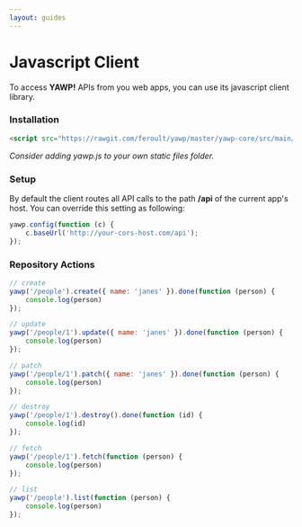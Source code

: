 ```yaml
---
layout: guides
---
```

# Javascript Client

To access __YAWP!__ APIs from you web apps, you can use its javascript client library.

### Installation

~~~ html
<script src="https://rawgit.com/feroult/yawp/master/yawp-core/src/main/js/yawp.js"></script>
~~~ 

_Consider adding yawp.js to your own static files folder._

### Setup

By default the client routes all API calls to the path __/api__ of the current app's host.
You can override this setting as following:

~~~ javascript
yawp.config(function (c) {
    c.baseUrl('http://your-cors-host.com/api');
});
~~~

### Repository Actions
~~~ javascript
// create
yawp('/people').create({ name: 'janes' }).done(function (person) {
    console.log(person)
});

// update
yawp('/people/1').update({ name: 'janes' }).done(function (person) {
    console.log(person)
});

// patch
yawp('/people/1').patch({ name: 'janes' }).done(function (person) {
    console.log(person)
});

// destroy
yawp('/people/1').destroy().done(function (id) {
    console.log(id)
});

// fetch
yawp('/people/1').fetch(function (person) {
    console.log(person)
});

// list
yawp('/people').list(function (person) {
    console.log(person)
});
~~~

